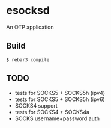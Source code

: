 esocksd
=====

An OTP application

Build
-----

    $ rebar3 compile


TODO
-----
- tests for SOCKS5 + SOCKS5h (ipv4)
- tests for SOCKS5 + SOCKS5h (ipv6)
- SOCKS4 support
- tests for SOCKS4 + SOCKS4a
- SOCKS username+password auth